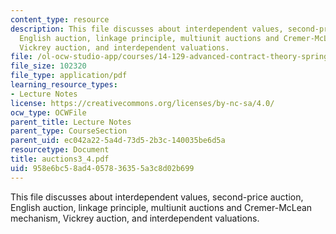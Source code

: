 ```yaml
---
content_type: resource
description: This file discusses about interdependent values, second-price auction,
  English auction, linkage principle, multiunit auctions and Cremer-McLean mechanism,
  Vickrey auction, and interdependent valuations.
file: /ol-ocw-studio-app/courses/14-129-advanced-contract-theory-spring-2005/958e6bc58ad4057836355a3c8d02b699_auctions3_4.pdf
file_size: 102320
file_type: application/pdf
learning_resource_types:
- Lecture Notes
license: https://creativecommons.org/licenses/by-nc-sa/4.0/
ocw_type: OCWFile
parent_title: Lecture Notes
parent_type: CourseSection
parent_uid: ec042a22-5a4d-73d5-2b3c-140035be6d5a
resourcetype: Document
title: auctions3_4.pdf
uid: 958e6bc5-8ad4-0578-3635-5a3c8d02b699
---
```

This file discusses about interdependent values, second-price auction, English auction, linkage principle, multiunit auctions and Cremer-McLean mechanism, Vickrey auction, and interdependent valuations.
